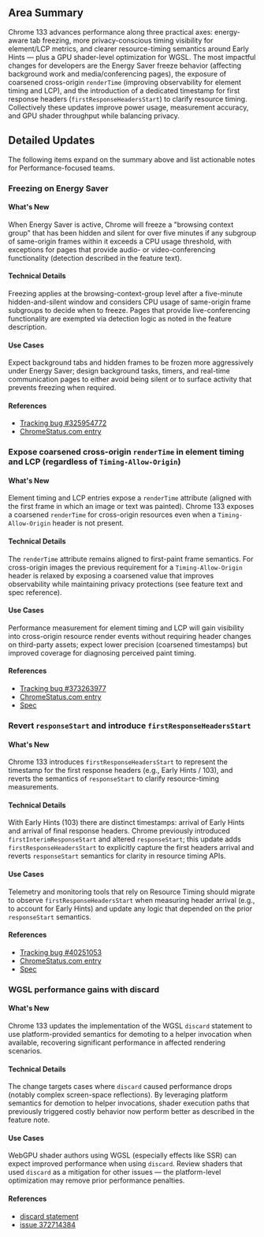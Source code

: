 ## Area Summary

Chrome 133 advances performance along three practical axes: energy-aware tab freezing, more privacy-conscious timing visibility for element/LCP metrics, and clearer resource-timing semantics around Early Hints — plus a GPU shader-level optimization for WGSL. The most impactful changes for developers are the Energy Saver freeze behavior (affecting background work and media/conferencing pages), the exposure of coarsened cross-origin `renderTime` (improving observability for element timing and LCP), and the introduction of a dedicated timestamp for first response headers (`firstResponseHeadersStart`) to clarify resource timing. Collectively these updates improve power usage, measurement accuracy, and GPU shader throughput while balancing privacy.

## Detailed Updates

The following items expand on the summary above and list actionable notes for Performance-focused teams.

### Freezing on Energy Saver

#### What's New
When Energy Saver is active, Chrome will freeze a "browsing context group" that has been hidden and silent for over five minutes if any subgroup of same-origin frames within it exceeds a CPU usage threshold, with exceptions for pages that provide audio- or video-conferencing functionality (detection described in the feature text).

#### Technical Details
Freezing applies at the browsing-context-group level after a five-minute hidden-and-silent window and considers CPU usage of same-origin frame subgroups to decide when to freeze. Pages that provide live-conferencing functionality are exempted via detection logic as noted in the feature description.

#### Use Cases
Expect background tabs and hidden frames to be frozen more aggressively under Energy Saver; design background tasks, timers, and real-time communication pages to either avoid being silent or to surface activity that prevents freezing when required.

#### References
- [Tracking bug #325954772](https://issues.chromium.org/issues/325954772)
- [ChromeStatus.com entry](https://chromestatus.com/feature/5158599457767424)

### Expose coarsened cross-origin `renderTime` in element timing and LCP (regardless of `Timing-Allow-Origin`)

#### What's New
Element timing and LCP entries expose a `renderTime` attribute (aligned with the first frame in which an image or text was painted). Chrome 133 exposes a coarsened `renderTime` for cross-origin resources even when a `Timing-Allow-Origin` header is not present.

#### Technical Details
The `renderTime` attribute remains aligned to first-paint frame semantics. For cross-origin images the previous requirement for a `Timing-Allow-Origin` header is relaxed by exposing a coarsened value that improves observability while maintaining privacy protections (see feature text and spec reference).

#### Use Cases
Performance measurement for element timing and LCP will gain visibility into cross-origin resource render events without requiring header changes on third-party assets; expect lower precision (coarsened timestamps) but improved coverage for diagnosing perceived paint timing.

#### References
- [Tracking bug #373263977](https://issues.chromium.org/issues/373263977)
- [ChromeStatus.com entry](https://chromestatus.com/feature/5128261284397056)
- [Spec](https://w3c.github.io/paint-timing/#mark-paint-timing)

### Revert `responseStart` and introduce `firstResponseHeadersStart`

#### What's New
Chrome 133 introduces `firstResponseHeadersStart` to represent the timestamp for the first response headers (e.g., Early Hints / 103), and reverts the semantics of `responseStart` to clarify resource-timing measurements.

#### Technical Details
With Early Hints (103) there are distinct timestamps: arrival of Early Hints and arrival of final response headers. Chrome previously introduced `firstInterimResponseStart` and altered `responseStart`; this update adds `firstResponseHeadersStart` to explicitly capture the first headers arrival and reverts `responseStart` semantics for clarity in resource timing APIs.

#### Use Cases
Telemetry and monitoring tools that rely on Resource Timing should migrate to observe `firstResponseHeadersStart` when measuring header arrival (e.g., to account for Early Hints) and update any logic that depended on the prior `responseStart` semantics.

#### References
- [Tracking bug #40251053](https://issues.chromium.org/issues/40251053)
- [ChromeStatus.com entry](https://chromestatus.com/feature/5158830722514944)
- [Spec](https://w3c.github.io/resource-timing/#dom-performanceresourcetiming-finalresponseheadersstart)

### WGSL performance gains with discard

#### What's New
Chrome 133 updates the implementation of the WGSL `discard` statement to use platform-provided semantics for demoting to a helper invocation when available, recovering significant performance in affected rendering scenarios.

#### Technical Details
The change targets cases where `discard` caused performance drops (notably complex screen-space reflections). By leveraging platform semantics for demotion to helper invocations, shader execution paths that previously triggered costly behavior now perform better as described in the feature note.

#### Use Cases
WebGPU shader authors using WGSL (especially effects like SSR) can expect improved performance when using `discard`. Review shaders that used `discard` as a mitigation for other issues — the platform-level optimization may remove prior performance penalties.

#### References
- [discard statement](https://gpuweb.github.io/gpuweb/wgsl/#discard-statement)
- [issue 372714384](https://issues.chromium.org/372714384)

